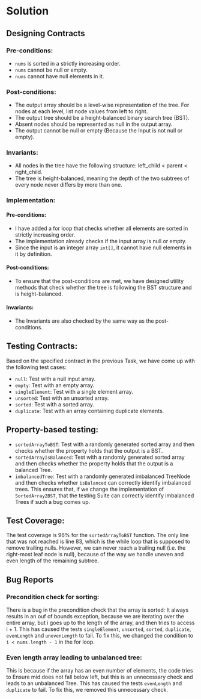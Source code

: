 # Solution

## Designing Contracts

### Pre-conditions:
- `nums` is sorted in a strictly increasing order.
- `nums` cannot be null or empty.
- `nums` cannot have null elements in it.

### Post-conditions:
- The output array should be a level-wise representation of the tree. For nodes at each level, list node values from left to right.
- The output tree should be a height-balanced binary search tree (BST).
- Absent nodes should be represented as null in the output array.
- The output cannot be null or empty (Because the Input is not null or empty).

### Invariants:
- All nodes in the tree have the following structure: left_child < parent < right_child.
- The tree is height-balanced, meaning the depth of the two subtrees of every node never differs by more than one.

### Implementation:

#### Pre-conditions:
- I have added a for loop that checks whether all elements are sorted in strictly increasing order.
- The implementation already checks if the input array is null or empty.
- Since the input is an integer array `int[]`, it cannot have null elements in it by definition.

#### Post-conditions:
- To ensure that the post-conditions are met, we have designed utility methods that check whether the tree is following the BST structure and is height-balanced.

#### Invariants:
- The Invariants are also checked by the same way as the post-conditions.

## Testing Contracts:
Based on the specified contract in the previous Task, we have come up with the following test cases:
- `null`: Test with a null input array.
- `empty`: Test with an empty array.
- `singleElement`: Test with a single element array.
- `unsorted`: Test with an unsorted array.
- `sorted`: Test with a sorted array.
- `duplicate`: Test with an array containing duplicate elements.

## Property-based testing:
- `sortedArrayToBST`: Test with a randomly generated sorted array and then checks whether the property holds that the output is a BST.
- `sortedArrayIsBalanced`: Test with a randomly generated sorted array and then checks whether the property holds that the output is a balanced Tree.
- `imbalancedTree`: Test with a randomly generated imbalanced TreeNode and then checks whether `isBalanced` can correctly identify imbalanced trees. This ensures that, if we change the implementation of `SortedArray2BST`, that the testing Suite can correctly identify imbalanced Trees if such a bug comes up.

## Test Coverage:
The test coverage is 96% for the `sortedArrayToBST` function.
The only line that was not reached is line 83, which is the while loop that is supposed to remove trailing nulls. However, we can never reach a trailing null (i.e. the right-most leaf node is null), because of the way we handle uneven and even length of the remaining subtree.

## Bug Reports

### Precondition check for sorting:
There is a bug in the precondition check that the array is sorted: It always results in an ouf of bounds exception, because
we are iterating over the entire array, but i goes up to the length of the array, and then tries to access i + 1. 
This has caused the tests `singleElement`, `unsorted`, `sorted`, `duplicate`, `evenLength` and `unevenLength` to fail.
To fix this, we changed the condition to `i < nums.length - 1` in the for loop.

### Even length array leading to unbalanced tree:
This is because if the array has an even number of elements, the code tries to Ensure mid does not fall below left, but this is an unnecessary check and leads to an unbalanced Tree. This has caused the tests `evenLength` and `duplicate` to fail. To fix this, we removed this unnecessary check.
